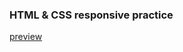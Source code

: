 ### HTML & CSS responsive practice 

[preview](https://htmlpreview.github.io/?https://github.com/fluxnas/06-front-end-responsive/blob/447c1025ef6fcab174e36b7721182d5353b48fa6/responsive.html)
